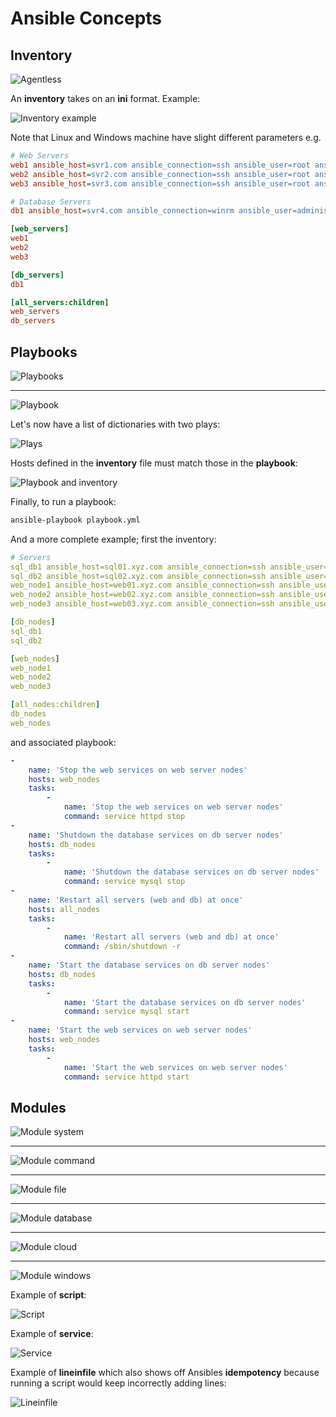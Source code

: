 # Ansible Concepts

## Inventory

![Agentless](images/agentless.png)

An **inventory** takes on an **ini** format. Example:

![Inventory example](images/inventory-example.png)

Note that Linux and Windows machine have slight different parameters e.g.

```ini
# Web Servers
web1 ansible_host=svr1.com ansible_connection=ssh ansible_user=root ansible_ssh_pass=Password123!
web2 ansible_host=svr2.com ansible_connection=ssh ansible_user=root ansible_ssh_pass=Password123!
web3 ansible_host=svr3.com ansible_connection=ssh ansible_user=root ansible_ssh_pass=Password123!

# Database Servers
db1 ansible_host=svr4.com ansible_connection=winrm ansible_user=administrator ansible_password=Password123!

[web_servers]
web1
web2
web3

[db_servers]
db1

[all_servers:children]
web_servers
db_servers
```

## Playbooks

![Playbooks](images/playbooks.png)

---

![Playbook](images/playbook.png)

Let's now have a list of dictionaries with two plays:

![Plays](images/playbook-with-plays.png)

Hosts defined in the **inventory** file must match those in the **playbook**:

![Playbook and inventory](images/playbook-and-inventory.png)

Finally, to run a playbook:

```bash
ansible-playbook playbook.yml
```

And a more complete example; first the inventory:

```yaml
# Servers
sql_db1 ansible_host=sql01.xyz.com ansible_connection=ssh ansible_user=root ansible_ssh_pass=Lin$Pass
sql_db2 ansible_host=sql02.xyz.com ansible_connection=ssh ansible_user=root ansible_ssh_pass=Lin$Pass
web_node1 ansible_host=web01.xyz.com ansible_connection=ssh ansible_user=administrator ansible_ssh_pass=Win$Pass
web_node2 ansible_host=web02.xyz.com ansible_connection=ssh ansible_user=administrator ansible_ssh_pass=Win$Pass
web_node3 ansible_host=web03.xyz.com ansible_connection=ssh ansible_user=administrator ansible_ssh_pass=Win$Pass

[db_nodes]
sql_db1
sql_db2

[web_nodes]
web_node1
web_node2
web_node3

[all_nodes:children]
db_nodes
web_nodes
```

and associated playbook:

```yaml
-
    name: 'Stop the web services on web server nodes'
    hosts: web_nodes
    tasks:
        -
            name: 'Stop the web services on web server nodes'
            command: service httpd stop
-
    name: 'Shutdown the database services on db server nodes'
    hosts: db_nodes
    tasks:
        -
            name: 'Shutdown the database services on db server nodes'
            command: service mysql stop
-
    name: 'Restart all servers (web and db) at once'
    hosts: all_nodes
    tasks:
        -
            name: 'Restart all servers (web and db) at once'
            command: /sbin/shutdown -r
-
    name: 'Start the database services on db server nodes'
    hosts: db_nodes
    tasks:
        -
            name: 'Start the database services on db server nodes'
            command: service mysql start
-
    name: 'Start the web services on web server nodes'
    hosts: web_nodes
    tasks:
        -
            name: 'Start the web services on web server nodes'
            command: service httpd start
```

## Modules

![Module system](images/module-system.png)

---

![Module command](images/module-command.png)

---

![Module file](images/module-file.png)

---

![Module database](images/module-database.png)

---

![Module cloud](images/module-cloud.png)

---

![Module windows](images/module-windows.png)

Example of **script**:

![Script](images/script.png)

Example of **service**:

![Service](images/service.png)

Example of **lineinfile** which also shows off Ansibles **idempotency** because running a script would keep incorrectly adding lines:

![Lineinfile](images/lineinfile.png)